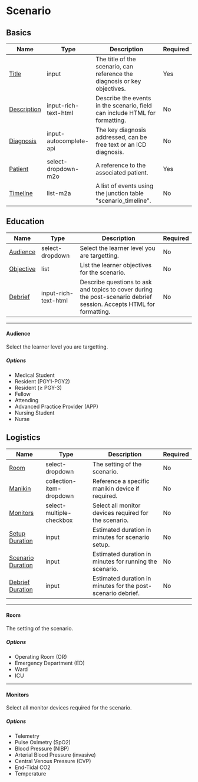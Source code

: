 # Scenario

## Basics

| Name | Type | Description | Required |
| --- | --- | --- | --- |
| [Title](Title) | input | The title of the scenario, can reference the diagnosis or key objectives. | Yes |
| [Description](Description) | input-rich-text-html | Describe the events in the scenario, field can include HTML for formatting. | No |
| [Diagnosis](Diagnosis) | input-autocomplete-api | The key diagnosis addressed, can be free text or an ICD diagnosis. | No |
| [Patient](Patient) | select-dropdown-m2o | A reference to the associated patient. | Yes |
| [Timeline](Timeline) | list-m2a | A list of events using the junction table "scenario_timeline". | No |
## Education

| Name | Type | Description | Required |
| --- | --- | --- | --- |
| [Audience](Audience) | select-dropdown | Select the learner level you are targetting. | No |
| [Objective](Objective) | list | List the learner objectives for the scenario. | No |
| [Debrief](Debrief) | input-rich-text-html | Describe questions to ask and topics to cover during the post-scenario debrief session. Accepts HTML for formatting. | No |

---

#### Audience

Select the learner level you are targetting.

##### Options

- Medical Student
- Resident (PGY1-PGY2)
- Resident (≥ PGY-3)
- Fellow
- Attending
- Advanced Practice Provider (APP)
- Nursing Student
- Nurse
## Logistics

| Name | Type | Description | Required |
| --- | --- | --- | --- |
| [Room](Room) | select-dropdown | The setting of the scenario. | No |
| [Manikin](Manikin) | collection-item-dropdown | Reference a specific manikin device if required. | No |
| [Monitors](Monitors) | select-multiple-checkbox | Select all monitor devices required for the scenario. | No |
| [Setup Duration](Setup-Duration) | input | Estimated duration in minutes for scenario setup. | No |
| [Scenario Duration](Scenario-Duration) | input | Estimated duration in minutes for running the scenario. | No |
| [Debrief Duration](Debrief-Duration) | input | Estimated duration in minutes for the post-scenario debrief. | No |

---

#### Room

The setting of the scenario.

##### Options

- Operating Room (OR)
- Emergency Department (ED)
- Ward
- ICU

---

#### Monitors

Select all monitor devices required for the scenario.

##### Options

- Telemetry
- Pulse Oximetry (SpO2)
- Blood Pressure (NIBP)
- Arterial Blood Pressure (invasive)
- Central Venous Pressure (CVP)
- End-Tidal CO2
- Temperature

